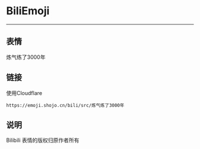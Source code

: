 # BiliEmoji
---
## 表情
炼气练了3000年
## 链接
使用Cloudflare
```
https://emoji.shojo.cn/bili/src/炼气练了3000年
```
## 说明
Bilibili 表情的版权归原作者所有
